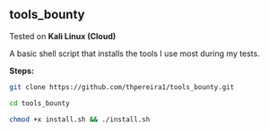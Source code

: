 ## tools_bounty  

Tested on **Kali Linux (Cloud)**

A basic shell script that installs the tools I use most during my tests.

**Steps:**  

```sh
git clone https://github.com/thpereira1/tools_bounty.git
```

```sh
cd tools_bounty
```

```sh
chmod +x install.sh && ./install.sh
```
